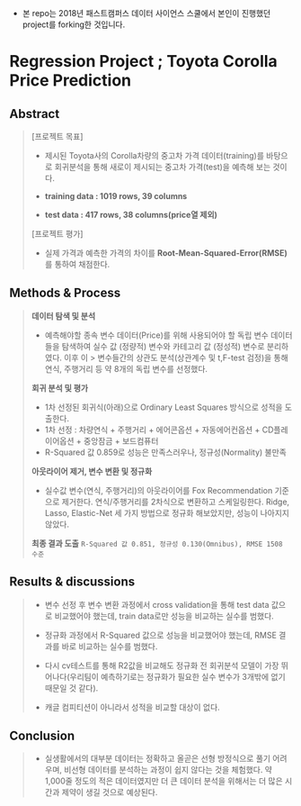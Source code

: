 * 본 repo는 2018년 패스트캠퍼스 데이터 사이언스 스쿨에서 본인이 진행했던 project를 forking한 것입니다.

Regression Project ; Toyota Corolla Price Prediction
===================

Abstract
-------------

>[프로젝트 목표]
> - 제시된 Toyota사의 Corolla차량의 중고차 가격 데이터(training)를 바탕으로 회귀분석을 통해 새로이 제시되는 중고차 가격(test)을 예측해 보는 것이다.
> 
> - **training data : 1019 rows, 39 columns**
> - **test data : 417 rows, 38 columns(price열 제외)**
> 
> [프로젝트 평가]
> - 실제 가격과 예측한 가격의 차이를 **Root-Mean-Squared-Error(RMSE)** 를 통하여 채점한다.

Methods & Process
-------------

> **데이터 탐색 및 분석**
> - 예측해야할 종속 변수 데이터(Price)를 위해 사용되어야 할 독립 변수 데이터들을 탐색하여 실수 값 (정량적) 변수와 카테고리 값 (정성적) 변수로 분리하였다. 이후 이 > 변수들간의 상관도 분석(상관계수 및 t,F-test 검정)을 통해 연식, 주행거리 등 약 8개의 독립 변수를 선정했다.
>
> **회귀 분석 및 평가**
> - 1차 선정된 회귀식(아래)으로 Ordinary Least Squares 방식으로 성적을 도출한다.
> - 1차 선정 :  차량연식 + 주행거리 + 에어콘옵션 + 자동에어컨옵션 + CD플레이어옵션 + 중앙잠금 + 보드컴퓨터
> - R-Squared 값 0.859로 성능은 만족스러우나, 정규성(Normality) 불만족
>
> **아웃라이어 제거, 변수 변환 및 정규화**
> - 실수값 변수(연식, 주행거리)의 아웃라이어를 Fox Recommendation 기준으로 제거한다.
> 연식/주행거리를 2차식으로 변환하고 스케일링한다.
> Ridge, Lasso, Elastic-Net 세 가지 방법으로 정규화 해보았지만, 성능이 나아지지 않았다.
>        
> **최종 결과 도출**
> `R-Squared 값 0.851, 정규성 0.130(Omnibus), RMSE 1508 수준`

Results & discussions
-------------

> - 변수 선정 후 변수 변환 과정에서 cross validation을 통해 test data 값으로 비교했어야 했는데, train data로만 성능을 비교하는 실수를 범했다.
> - 정규화 과정에서 R-Squared 값으로 성능을 비교했어야 했는데, RMSE 결과를 바로 비교하는 실수를 범했다.
>
> - 다시 cv테스트를 통해 R2값을 비교해도 정규화 전 회귀분석 모델이 가장 뛰어나다(우리팀이 예측하기로는 정규화가 필요한 실수 변수가 3개밖에 없기 때문일 것 같다).
> - 캐글 컴피티션이 아니라서 성적을 비교할 대상이 없다.

Conclusion
-------------

> - 실생활에서의 대부분 데이터는 정확하고 올곧은 선형 방정식으로 풀기 어려우며, 비선형 데이터를 분석하는 과정이 쉽지 않다는 것을 체험했다.
> 약 1,000줄 정도의 적은 데이터였지만 더 큰 데이터 분석을 위해서는 더 많은 시간과 제약이 생길 것으로 예상된다.
